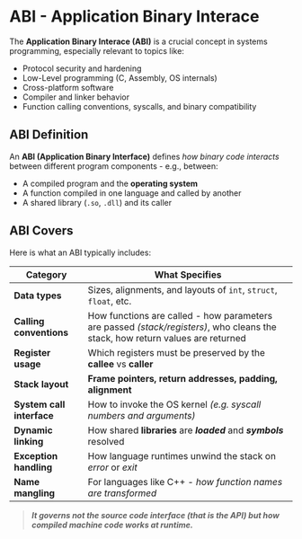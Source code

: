 # ABI - Application Binary Interace 
The **Application Binary Interace (ABI)** is a crucial concept in systems programming, especially relevant to topics like:
 * Protocol security and hardening
 * Low-Level programming (C, Assembly, OS internals)
 * Cross-platform software
 * Compiler and linker behavior
 * Function calling conventions, syscalls, and binary compatibility

## ABI Definition
An **ABI (Application Binary Interface)** defines *how binary code interacts* between different program components - e.g., between:
  * A compiled program and the **operating system**
  * A function compiled in one language and called by another
  * A shared library (`.so`, `.dll`) and its caller

## ABI Covers
Here is what an ABI typically includes:

|Category|What Specifies|
|---|---|
|**Data types**|Sizes, alignments, and layouts of `int`, `struct`, `float`, etc.|
|**Calling conventions**|How functions are called - how parameters are passed *(stack/registers)*, who cleans the stack, how return values are returned|
|**Register usage**|Which registers must be preserved by the **callee** vs **caller**|
|**Stack layout**|**Frame pointers, return addresses, padding, alignment**|
|**System call interface**|How to invoke the OS kernel *(e.g. syscall numbers and arguments)*|
|**Dynamic linking**|How shared **libraries** are ***loaded*** and ***symbols*** resolved|
|**Exception handling**|How language runtimes unwind the stack on *error* or *exit*|
|**Name mangling**|For languages like C++ - *how function names are transformed*|


> ***It governs not the source code interface (that is the API) but how compiled machine code works at runtime.***

